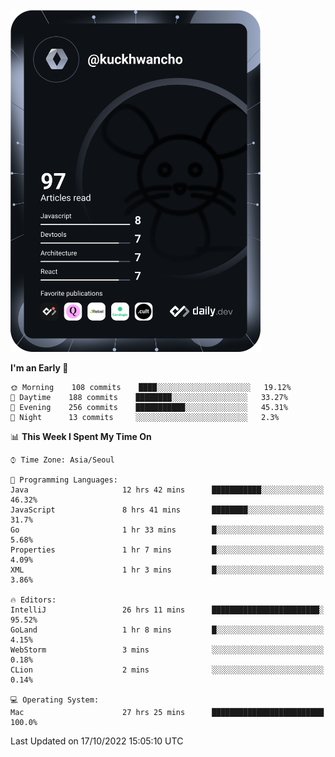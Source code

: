 <a href="https://app.daily.dev/kuckhwancho"><img src="https://github.com/kuckjwi0928/kuckjwi0928/blob/master/devcard.svg" width="400" alt="Kuckjwi Devcard"/></a>

<!--START_SECTION:waka-->
**I'm an Early 🐤** 

```text
🌞 Morning    108 commits    ████░░░░░░░░░░░░░░░░░░░░░   19.12% 
🌆 Daytime    188 commits    ████████░░░░░░░░░░░░░░░░░   33.27% 
🌃 Evening    256 commits    ███████████░░░░░░░░░░░░░░   45.31% 
🌙 Night      13 commits     ░░░░░░░░░░░░░░░░░░░░░░░░░   2.3%

```


📊 **This Week I Spent My Time On** 

```text
⌚︎ Time Zone: Asia/Seoul

💬 Programming Languages: 
Java                     12 hrs 42 mins      ███████████░░░░░░░░░░░░░░   46.32% 
JavaScript               8 hrs 41 mins       ████████░░░░░░░░░░░░░░░░░   31.7% 
Go                       1 hr 33 mins        █░░░░░░░░░░░░░░░░░░░░░░░░   5.68% 
Properties               1 hr 7 mins         █░░░░░░░░░░░░░░░░░░░░░░░░   4.09% 
XML                      1 hr 3 mins         █░░░░░░░░░░░░░░░░░░░░░░░░   3.86%

🔥 Editors: 
IntelliJ                 26 hrs 11 mins      ████████████████████████░   95.52% 
GoLand                   1 hr 8 mins         █░░░░░░░░░░░░░░░░░░░░░░░░   4.15% 
WebStorm                 3 mins              ░░░░░░░░░░░░░░░░░░░░░░░░░   0.18% 
CLion                    2 mins              ░░░░░░░░░░░░░░░░░░░░░░░░░   0.14%

💻 Operating System: 
Mac                      27 hrs 25 mins      █████████████████████████   100.0%

```


 Last Updated on 17/10/2022 15:05:10 UTC
<!--END_SECTION:waka-->
